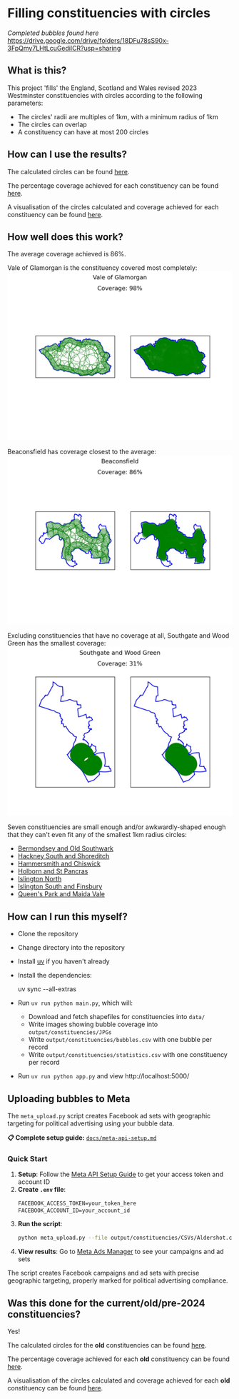 # Filling constituencies with circles

*Completed bubbles found here*
https://drive.google.com/drive/folders/18DFu78sS90x-3FpQmy7LHtLcuGedilCR?usp=sharing

## What is this?

This project 'fills' the England, Scotland and Wales revised 2023 Westminster constituencies with circles according to the following parameters:
 - The circles' radii are multiples of 1km, with a minimum radius of 1km
 - The circles can overlap
 - A constituency can have at most 200 circles

 ## How can I use the results?

The calculated circles can be found [here](output/constituencies/bubbles.csv).

The percentage coverage achieved for each constituency can be found [here](output/constituencies/statistics.csv).

A visualisation of the circles calculated and coverage achieved for each constituency can be found [here](output/constituencies/JPGs).


## How well does this work?

The average coverage achieved is 86%.

Vale of Glamorgan is the constituency covered most completely:
![Visualisation of the calculated circles and coverage for Vale of Glamorgan](./output/constituencies/JPGs/Vale%20of%20Glamorgan.jpg?raw=true)

Beaconsfield has coverage closest to the average:
![Visualisation of the calculated circles and coverage for Beaconsfield](./output/constituencies/JPGs/Beaconsfield.jpg?raw=true)

Excluding constituencies that have no coverage at all, Southgate and Wood Green has the smallest coverage:
![Visualisation of the calculated circles and coverage for Southgate and Wood Green](./output/constituencies/JPGs/Southgate%20and%20Wood%20Green.jpg?raw=true)

Seven constituencies are small enough and/or awkwardly-shaped enough that they can't even fit any of the smallest 1km radius circles:
 - [Bermondsey and Old Southwark](./output/constituencies/JPGs/Bermondsey%20and%20Old%20Southwark.jpg)
 - [Hackney South and Shoreditch](./output/constituencies/JPGs/Hackney%20South%20and%20Shoreditch.jpg)
 - [Hammersmith and Chiswick](./output/constituencies/JPGs/Hammersmith%20and%20Chiswick.jpg)
 - [Holborn and St Pancras](./output/constituencies/JPGs/Holborn%20and%20St%20Pancras.jpg)
 - [Islington North](./output/constituencies/JPGs/Islington%20North.jpg)
 - [Islington South and Finsbury](./output/constituencies/JPGs/Islington%20South%20and%20Finsbury.jpg)
 - [Queen's Park and Maida Vale](./output/constituencies/JPGs/Queen's%20Park%20and%20Maida%20Vale.jpg)

## How can I run this myself?

  - Clone the repository
  - Change directory into the repository
  - Install [uv](https://docs.astral.sh/uv/getting-started/installation/) if you haven't already
  - Install the dependencies:

      uv sync --all-extras

  - Run `uv run python main.py`, which will:
    - Download and fetch shapefiles for constituencies into `data/`
    - Write images showing bubble coverage into `output/constituencies/JPGs`
    - Write `output/constituencies/bubbles.csv` with one bubble per record
    - Write `output/constituencies/statistics.csv` with one constituency per record

  - Run `uv run python app.py` and view http://localhost:5000/

## Uploading bubbles to Meta

The `meta_upload.py` script creates Facebook ad sets with geographic
targeting for political advertising using your bubble data.

**📋 Complete setup guide:** [`docs/meta-api-setup.md`](docs/meta-api-setup.md)

### Quick Start

1. **Setup**: Follow the [Meta API Setup Guide](docs/meta-api-setup.md) to get your access token and account ID
2. **Create `.env` file**:
   ```
   FACEBOOK_ACCESS_TOKEN=your_token_here
   FACEBOOK_ACCOUNT_ID=your_account_id
   ```
3. **Run the script**:
   ```bash
   python meta_upload.py --file output/constituencies/CSVs/Aldershot.csv --prefix "UK Election 2024: "
   ```
4. **View results**: Go to [Meta Ads Manager](https://www.facebook.com/adsmanager/manage/campaigns) to see your campaigns and ad sets

The script creates Facebook campaigns and ad sets with precise geographic targeting, properly marked for political advertising compliance.

## Was this done for the current/old/pre-2024 constituencies?

Yes!

The calculated circles for the **old** constituencies can be found [here](https://github.com/12v/boundary-bubbler/blob/old_constituencies/output/old-bubbles.csv).

The percentage coverage achieved for each **old** constituency can be found [here](https://github.com/12v/boundary-bubbler/blob/old_constituencies/output/old-statistics.csv).

A visualisation of the circles calculated and coverage achieved for each **old** constituency can be found [here](https://github.com/12v/boundary-bubbler/tree/old_constituencies/output/constituencies/JPGs).
